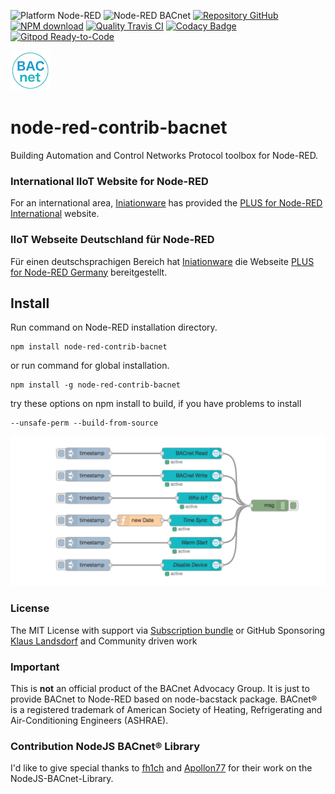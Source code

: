 ![Platform Node-RED](https://img.shields.io/badge/Platform-Node--RED-red.png)
![Node-RED BACnet](https://img.shields.io/badge/Contribution-BACnet-blue.png)
[![Repository GitHub](https://img.shields.io/badge/Repository-GitHub-orange.png)](https://github.com/BiancoRoyal/node-red-contrib-bacnet)
[![NPM download](https://img.shields.io/npm/dm/node-red-contrib-bacnet.svg)](http://www.npm-stats.com/~packages/node-red-contrib-bacnet)
[![Quality Travis CI](https://img.shields.io/badge/Quality-Travis_CI-green.png)](https://travis-ci.org/BiancoRoyal/node-red-contrib-bacnet)
[![Codacy Badge](https://api.codacy.com/project/badge/Grade/6cbeb40ab5604b3ab99e6badc9469e8a)](https://www.codacy.com/gh/BiancoRoyal/node-red-contrib-bacnet?utm_source=github.com&amp;utm_medium=referral&amp;utm_content=BiancoRoyal/node-red-contrib-bacnet&amp;utm_campaign=Badge_Grade)
[![Gitpod Ready-to-Code](https://img.shields.io/badge/Gitpod-ready--to--code-blue?logo=gitpod)](https://gitpod.io/#https://github.com/BiancoRoyal/node-red-contrib-bacnet)

[![nodemodbus64](images/bacnet-icon-quad64.png)](http://www.bacnet.org/)

# node-red-contrib-bacnet

Building Automation and Control Networks Protocol toolbox for Node-RED.

### International IIoT Website for Node-RED 

For an international area, [Iniationware][6] has provided the [PLUS for Node-RED International][8] website.

### IIoT Webseite Deutschland für Node-RED 

Für einen deutschsprachigen Bereich hat [Iniationware][9] die Webseite [PLUS for Node-RED Germany][7] bereitgestellt.


## Install

Run command on Node-RED installation directory.

	npm install node-red-contrib-bacnet 

or run command for global installation.

	npm install -g node-red-contrib-bacnet 

try these options on npm install to build, if you have problems to install

    --unsafe-perm --build-from-source
    
![Flow Example](images/BACnetFlowExamples.png)

### License

The MIT License with support via [Subscription bundle][3] or GitHub Sponsoring
[Klaus Landsdorf][1] and Community driven work

### Important

This is **not** an official product of the BACnet Advocacy Group.
It is just to provide BACnet to Node-RED based on node-bacstack package.
BACnet® is a registered trademark of American Society of Heating, Refrigerating and Air-Conditioning Engineers (ASHRAE). 

### Contribution NodeJS BACnet® Library

I'd like to give special thanks to [fh1ch][2] and [Apollon77][4] for their work on the NodeJS-BACnet-Library. 


[1]:https://github.com/sponsors/biancode
[2]:https://github.com/fh1ch
[3]:https://plus4nodered.com/
[4]:https://github.com/Apollon77
[5]:https://github.com/BiancoRoyal
[6]:https://iniationware.com/
[7]:https://www.p4nr.com/de/
[8]:https://www.p4nr.com/
[9]:https://iniationware.de/
